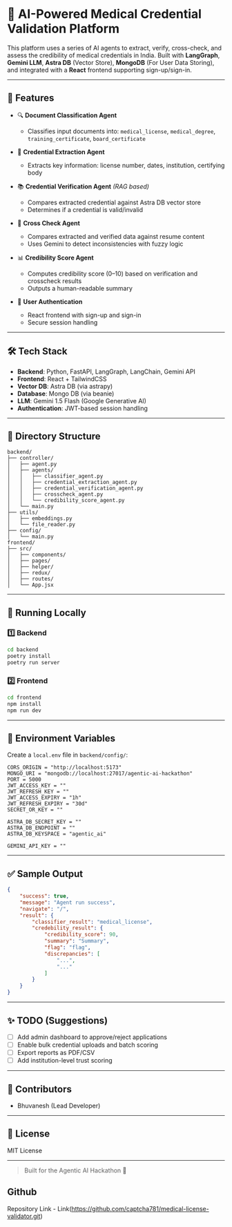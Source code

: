 
# 🏥 AI-Powered Medical Credential Validation Platform

This platform uses a series of AI agents to extract, verify, cross-check, and assess the credibility of medical credentials in India. Built with **LangGraph**, **Gemini LLM**, **Astra DB** (Vector Store), **MongoDB** (For User Data Storing), and integrated with a **React** frontend supporting sign-up/sign-in.

---

## 🚀 Features

- 🔍 **Document Classification Agent**
  - Classifies input documents into: `medical_license`, `medical_degree`, `training_certificate`, `board_certificate`

- 🧾 **Credential Extraction Agent**
  - Extracts key information: license number, dates, institution, certifying body

- 📚 **Credential Verification Agent** *(RAG based)*
  - Compares extracted credential against Astra DB vector store
  - Determines if a credential is valid/invalid

- 🔎 **Cross Check Agent**
  - Compares extracted and verified data against resume content
  - Uses Gemini to detect inconsistencies with fuzzy logic

- 📊 **Credibility Score Agent**
  - Computes credibility score (0–10) based on verification and crosscheck results
  - Outputs a human-readable summary

- 👤 **User Authentication**
  - React frontend with sign-up and sign-in
  - Secure session handling

---

## 🛠️ Tech Stack

- **Backend**: Python, FastAPI, LangGraph, LangChain, Gemini API
- **Frontend**: React + TailwindCSS
- **Vector DB**: Astra DB (via astrapy)
- **Database**: Mongo DB (via beanie)
- **LLM**: Gemini 1.5 Flash (Google Generative AI)
- **Authentication**: JWT-based session handling

---

## 📂 Directory Structure

```
backend/
├── controller/
│   ├── agent.py
│   ├── agents/
│   │   ├── classifier_agent.py
│   │   ├── credential_extraction_agent.py
│   │   ├── credential_verification_agent.py
│   │   ├── crosscheck_agent.py
│   │   └── credibility_score_agent.py
│   └── main.py
├── utils/
│   ├── embeddings.py
│   └── file_reader.py
├── config/
│   └── main.py
frontend/
├── src/
│   ├── components/
│   ├── pages/
│   ├── helper/
│   ├── redux/
│   ├── routes/
│   └── App.jsx
```

---

## 🧪 Running Locally

### 1️⃣ Backend
```bash
cd backend
poetry install
poetry run server
```

### 2️⃣ Frontend
```bash
cd frontend
npm install
npm run dev
```

---

## 🔐 Environment Variables
Create a `local.env` file in `backend/config/`:
```env
CORS_ORIGIN = "http://localhost:5173"
MONGO_URI = "mongodb://localhost:27017/agentic-ai-hackathon"
PORT = 5000
JWT_ACCESS_KEY = ""
JWT_REFRESH_KEY = ""
JWT_ACCESS_EXPIRY = "1h"
JWT_REFRESH_EXPIRY = "30d"
SECRET_OR_KEY = ""

ASTRA_DB_SECRET_KEY = ""
ASTRA_DB_ENDPOINT = ""
ASTRA_DB_KEYSPACE = "agentic_ai"

GEMINI_API_KEY = ""
```

---

## ✅ Sample Output
```json
{
    "success": true,
    "message": "Agent run success",
    "navigate": "/",
    "result": {
        "classifier_result": "medical_license",
        "credebility_result": {
            "credibility_score": 90,
            "summary": "Summary",
            "flag": "flag",
            "discrepancies": [
                "...",
                "..."
            ]
        }
    }
}
```

---

## ✨ TODO (Suggestions)

- [ ] Add admin dashboard to approve/reject applications
- [ ] Enable bulk credential uploads and batch scoring
- [ ] Export reports as PDF/CSV
- [ ] Add institution-level trust scoring

---

## 👥 Contributors
- Bhuvanesh (Lead Developer)

---

## 📄 License
MIT License

---

> Built for the Agentic AI Hackathon 🚀

## Github
Repository Link - Link(<https://github.com/captcha781/medical-license-validator.git>)
